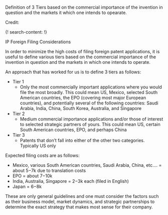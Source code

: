 Definition of 3 Tiers based on the commercial importance of the invention in question and the markets it which one intends to opearate.

Credit: []()

{! search-content: !}

IP	Foreign	Filing	Considerations	

In	order	to	minimize	the	high	costs	of	filing	foreign	patent	applications,	it	is	useful	to	define various	tiers	based on	the	commercial	importance	of	the	invention	in	question and	the	markets	in	which	one	intends	to	operate.

An	approach	that	has	worked	for	us	is	to	define	3	tiers	as	follows:
* Tier	1
    * Only	the	most	commercially	important	applications	where	you	would	file the most	broadly.		This	could	mean US,	Mexico,	selected	South	American	countries,	the	EPO	(covering	most	major	European	countries),	and	potentially	several	of	the	following	countries:	Saudi	Arabia,	India,	China,	South	Korea,	Australia,	and	Singapore
* Tier	2
    * Medium	commercial importance	applications	and/or	those	of	interest	to	selected	strategic	partners of	yours.		This	could	mean	US,	certain	South	American	countries,	EPO,	and	perhaps	China
* Tier	3
    * Patents	that	don’t	fall	into	either	of	the other	two	categories.	Typically	US	only 

Expected filing costs	are	as	follows:
* Mexico,	various	South	American	countries,	Saudi Arabia,	China,	etc….	=	about	$5-$7k	due	to	translation	costs
* EPO	=	about	$7-$10k
* India,	Australia,	Singapore	=	$2-$3k	each	(filed	in	English)
* Japan	=	$6-$8k

These	are	only	general	guidelines	and	one	must	consider	the	factors such	as	their	business model,	market	dynamics,	and	strategic	partnerships	to	determine	the	exact	strategy	that	makes	most	sense for	their	company.
